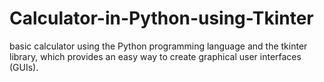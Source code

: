 # Calculator-in-Python-using-Tkinter
basic calculator using the Python programming language and the tkinter library, which provides an easy way to create graphical user interfaces (GUIs).
